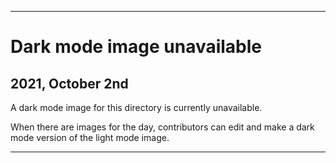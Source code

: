 
***

# Dark mode image unavailable

## 2021, October 2nd

A dark mode image for this directory is currently unavailable.

When there are images for the day, contributors can edit and make a dark mode version of the light mode image.

***
